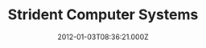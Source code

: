 ---
date: 2012-01-03T08:36:21.000Z
title: Strident Computer Systems
latitude: 52.05933546140856
longitude: 1.1531885481045103
category: checkin
---